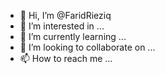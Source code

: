 - 👋 Hi, I’m @FaridRieziq
- 👀 I’m interested in ...
- 🌱 I’m currently learning ...
- 💞️ I’m looking to collaborate on ...
- 📫 How to reach me ...

<!---
FaridRieziq/FaridRieziq is a ✨ special ✨ repository because its `README.md` (this file) appears on your GitHub profile.
You can click the Preview link to take a look at your changes.
--->
